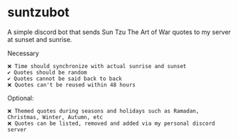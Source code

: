 # suntzubot
A simple discord bot that sends Sun Tzu The Art of War quotes to my server at sunset and sunrise.

Necessary

    ❌ Time should synchronize with actual sunrise and sunset
    ✔️ Quotes should be random
    ✔️ Quotes cannot be said back to back
    ❌ Quotes can't be reused within 48 hours

Optional:

    ❌ Themed quotes during seasons and holidays such as Ramadan, Christmas, Winter, Autumn, etc
    ❌ Quotes can be listed, removed and added via my personal discord server

